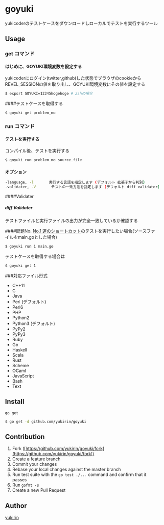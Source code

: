 # goyuki
yukicoderのテストケースをダウンロードしローカルでテストを実行するツール


## Usage
### get コマンド
#### はじめに、GOYUKI環境変数を設定する
yukicoderにログイン(twitter,github)した状態でブラウザのcookieから REVEL\_SESSIONの値を取り出し、GOYUKI環境変数にその値を設定する
```bash
$ export GOYUKI=12345hogehoge # zshの場合
```
####テストケースを取得する
```bash
$ goyuki get problem_no
```

### run コマンド
#### テストを実行する
コンパイル後、テストを実行する
```bash
$ goyuki run problem_no source_file
```
#### オプション
```bash
-language, -l       実行する言語を指定します (デフォルト 拡張子から判別)
-validater, -V       テストの一致方法を指定します (デフォルト diff validator)
```

####Validater
##### diff Validater
テストファイルと実行ファイルの出力が完全一致しているか確認する


####問題No.
[No.1 道のショートカット](http://yukicoder.me/problems/17)のテストを実行したい場合(ソースファイルをmain.goとした場合)
```bash
$ goyuki run 1 main.go
```

テストケースを取得する場合は
```bash
$ goyuki get 1
```

###対応ファイル形式
* C++11
* C
* Java
* Perl (デフォルト)
* Perl6
* PHP
* Python2
* Python3 (デフォルト)
* PyPy2
* PyPy3
* Ruby
* Go
* Haskell
* Scala
* Rust
* Scheme
* OCaml
* JavaScript
* Bash
* Text

## Install

`go get`

```bash
$ go get -d github.com/yukirin/goyuki
```

## Contribution

1. Fork ([https://github.com/yukirin/goyuki/fork](https://github.com/yukirin/goyuki/fork))
1. Create a feature branch
1. Commit your changes
1. Rebase your local changes against the master branch
1. Run test suite with the `go test ./...` command and confirm that it passes
1. Run `gofmt -s`
1. Create a new Pull Request

## Author

[yukirin](https://github.com/yukirin)
